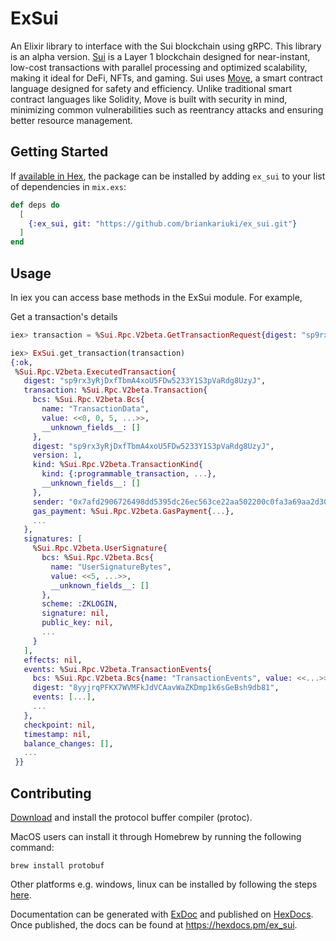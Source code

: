 # ExSui

An Elixir library to interface with the Sui blockchain using gRPC. This library is an alpha version.
[Sui](https://sui.io/) is a Layer 1 blockchain designed for near-instant, low-cost transactions with parallel processing and optimized scalability, making it ideal for DeFi, NFTs, and gaming. Sui uses [Move](https://sui.io/move), a smart contract language designed for safety and efficiency. Unlike traditional smart contract languages like Solidity, Move is built with security in mind, minimizing common vulnerabilities such as reentrancy attacks and ensuring better resource management.


## Getting Started

If [available in Hex](https://hex.pm/docs/publish), the package can be installed
by adding `ex_sui` to your list of dependencies in `mix.exs`:

```elixir
def deps do
  [
    {:ex_sui, git: "https://github.com/briankariuki/ex_sui.git"}
  ]
end
```

## Usage
In iex you can access base methods in the ExSui module. For example,

Get a transaction's details

```elixir
iex> transaction = %Sui.Rpc.V2beta.GetTransactionRequest{digest: "sp9rx3yRjDxfTbmA4xoU5FDw5233Y1S3pVaRdg8UzyJ", read_mask: %{paths: ["digest", "signatures", "events", "transaction"]}}

iex> ExSui.get_transaction(transaction)
{:ok,
 %Sui.Rpc.V2beta.ExecutedTransaction{
   digest: "sp9rx3yRjDxfTbmA4xoU5FDw5233Y1S3pVaRdg8UzyJ",
   transaction: %Sui.Rpc.V2beta.Transaction{
     bcs: %Sui.Rpc.V2beta.Bcs{
       name: "TransactionData",
       value: <<0, 0, 5, ...>>,
       __unknown_fields__: []
     },
     digest: "sp9rx3yRjDxfTbmA4xoU5FDw5233Y1S3pVaRdg8UzyJ",
     version: 1,
     kind: %Sui.Rpc.V2beta.TransactionKind{
       kind: {:programmable_transaction, ...},
       __unknown_fields__: []
     },
     sender: "0x7afd2906726498dd5395dc26ec563ce22aa502200c0fa3a69aa2d30f2b382027",
     gas_payment: %Sui.Rpc.V2beta.GasPayment{...},
     ...
   },
   signatures: [
     %Sui.Rpc.V2beta.UserSignature{
       bcs: %Sui.Rpc.V2beta.Bcs{
         name: "UserSignatureBytes",
         value: <<5, ...>>,
         __unknown_fields__: []
       },
       scheme: :ZKLOGIN,
       signature: nil,
       public_key: nil,
       ...
     }
   ],
   effects: nil,
   events: %Sui.Rpc.V2beta.TransactionEvents{
     bcs: %Sui.Rpc.V2beta.Bcs{name: "TransactionEvents", value: <<...>>, ...},
     digest: "8yyjrqPFKX7WVMFkJdVCAavWaZKDmp1k6sGeBsh9db81",
     events: [...],
     ...
   },
   checkpoint: nil,
   timestamp: nil,
   balance_changes: [],
   ...
 }}

```


## Contributing

[Download](https://github.com/protocolbuffers/protobuf?tab=readme-ov-file#protobuf-compiler-installation) and install the protocol buffer compiler (protoc).

MacOS users can install it through Homebrew by running the following command: 
```
brew install protobuf
```
Other platforms e.g. windows, linux can be installed by following the steps [here](https://github.com/protocolbuffers/protobuf?tab=readme-ov-file#protobuf-compiler-installation).

Documentation can be generated with [ExDoc](https://github.com/elixir-lang/ex_doc)
and published on [HexDocs](https://hexdocs.pm). Once published, the docs can
be found at <https://hexdocs.pm/ex_sui>.

